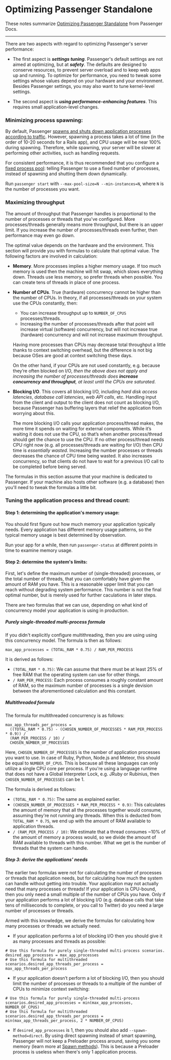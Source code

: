 # Optimizing Passenger Standalone

These notes summarize [Optimizing Passenger Standalone](https://www.phusionpassenger.com/library/config/standalone/optimization/) from Passenger Docs. 

---

There are two aspects with regard to optimizing Passenger's server performance:

-   The first aspect is **_settings tuning_**. Passenger's default settings are not aimed at optimizing, but at **_safety_**. The defaults are designed to conserve resources, to prevent server overload and to keep web apps up and running. To optimize for performance, you need to tweak some settings whose values depend on your hardware and your environment.    
    Besides Passenger settings, you may also want to tune kernel-level settings.
    
-   The second aspect is **_using performance-enhancing features_**. This requires small application-level changes.

### Minimizing process spawning:
By default, Passenger [spawns and shuts down application processes according to traffic](https://www.phusionpassenger.com/library/config/standalone/dynamic_scaling_vs_fixed_app_processes/). 
However, spawning a process takes a lot of time (in the order of 10-20 seconds for a Rails app), and CPU usage will be near 100% during spawning. Therefore, while spawning, your server will be slower at performing other activities, such as handling requests.

For consistent performance, it is thus recommended that you configure a [fixed process pool](https://www.phusionpassenger.com/library/config/standalone/dynamic_scaling_vs_fixed_app_processes/?a=fixed): telling Passenger to use a fixed number of processes, instead of spawning and shutting them down dynamically.

Run `passenger start` with `--max-pool-size=N --min-instances=N`, where `N` is the number of processes you want.


### Maximizing throughput

The amount of throughput that Passenger handles is proportional to the number of processes or threads that you've configured. More processes/threads generally means more throughput, but there is an upper limit. If you increase the number of processes/threads even further, then performance may even go down.

The optimal value depends on the hardware and the environment. This section will provide you with formulas to calculate that optimal value. The following factors are involved in calculation:

-   **Memory**. More processes implies a higher memory usage. If too much memory is used then the machine will hit swap, which slows everything down. Threads use less memory, so prefer threads when possible. You can create tens of threads in place of one process.
-   **Number of CPUs**. True (hardware) concurrency cannot be higher than the number of CPUs. In theory, if all processes/threads on your system use the CPUs constantly, then:
    
    -   You can increase throughput up to `NUMBER_OF_CPUS` processes/threads.
    -   Increasing the number of processes/threads after that point will increase virtual (software) concurrency, but will not increase true (hardware) concurrency and will not increase maximum throughput.
    
    Having more processes than CPUs may decrease total throughput a little thanks to context switching overhead, but the difference is not big because OSes are good at context switching these days.
    
    On the other hand, if your CPUs are not used constantly, e.g. because they’re often blocked on I/O, *then the above does not apply and increasing the number of processes/threads does **increase concurrency and throughput**, at least until the CPUs are saturated*.
    
-   **Blocking I/O**. This covers all blocking I/O, including *hard disk access* *latencies*, *database call latencies*, *web API calls*, etc. Handling input from the client and output to the client does not count as blocking I/O, because Passenger has buffering layers that relief the application from worrying about this.
    
    The more blocking I/O calls your application process/thread makes, the more time it spends on waiting for external components. While it’s waiting it does not use the CPU, so that’s when another process/thread should get the chance to use the CPU. If no other process/thread needs CPU right now (e.g. all processes/threads are waiting for I/O) then CPU time is *essentially wasted*. Increasing the number processes or threads decreases the chance of CPU time being wasted. It also increases concurrency, so that clients do not have to wait for a previous I/O call to be completed before being served.
    
The formulas in this section assume that your machine is dedicated to Passenger. If your machine also hosts other software (e.g. a database) then you'll need to tweak the formulas a little bit.

### Tuning the application process and thread count:

#### Step 1: determining the application's memory usage:
You should first figure out how much memory your application typically needs. Every application has different memory usage patterns, so the typical memory usage is best determined by observation.

Run your app for a while, then run `passenger-status` at different points in time to examine memory usage. 

#### Step 2: determine the system's limits:
First, let's define the maximum number of (single-threaded) processes, or the total number of threads, that you can comfortably have given the amount of RAM you have. This is a reasonable upper limit that you can reach without degrading system performance. This number is not the final optimal number, but is merely used for further caculations in later steps.

There are two formulas that we can use, depending on what kind of concurrency model your application is using in production.

##### Purely single-threaded multi-process formula

If you didn't explicitly configure multithreading, then you are using using this concurrency model.
The formula is then as follows:
```
max_app_processes = (TOTAL_RAM * 0.75) / RAM_PER_PROCESS
```

It is derived as follows:

-   `(TOTAL_RAM * 0.75)`: We can assume that there must be at least 25% of free RAM that the operating system can use for other things.
-   `/ RAM_PER_PROCESS`: Each process consumes a roughly constant amount of RAM, so the maximum number of processes is a single devision between the aforementioned calculation and this constant.

##### Multithreaded formula

The formula for multithreaded concurrency is as follows:

```
max_app_threads_per_process =
  ((TOTAL_RAM * 0.75) - (CHOSEN_NUMBER_OF_PROCESSES * RAM_PER_PROCESS * 0.9)) /
  (RAM_PER_PROCESS / 10) /
  CHOSEN_NUMBER_OF_PROCESSES

```

Here, `CHOSEN_NUMBER_OF_PROCESSES` is the number of application processes you want to use. In case of Ruby, Python, Node.js and Meteor, this should be equal to `NUMBER_OF_CPUS`. This is because all these languages can only utilize a single CPU core per process. If you're using a language runtime that does not have a Global Interpreter Lock, e.g. JRuby or Rubinius, then `CHOSEN_NUMBER_OF_PROCESSES` can be 1.

The formula is derived as follows:

-   `(TOTAL_RAM * 0.75)`: The same as explained earlier.
-   `(CHOSEN_NUMBER_OF_PROCESSES * RAM_PER_PROCESS * 0.9)`: This calculates the amount of memory that all the processes together would consume, assuming they're not running any threads. When this is deducted from `TOTAL_RAM * 0.75`, we end up with the amount of RAM available to application threads.
-   `/ (RAM_PER_PROCESS / 10)`: We estimate that a thread consumes ~10% of the amount of memory a process would, so we divide the amount of RAM available to threads with this number. What we get is the number of threads that the system can handle.

##### Step 3: derive the applications' needs

The earlier two formulas were not for calculating the number of processes or threads that application needs, but for calculating how much the system can handle without getting into trouble. Your application may not actually need that many processes or threads! If your application is CPU-bound, then you only need a small multiple of the number of CPUs you have. Only if your application performs a lot of blocking I/O (e.g. database calls that take tens of milliseconds to complete, or you call to Twitter) do you need a large number of processes or threads.

Armed with this knowledge, we derive the formulas for calculating how many processes or threads we actually need.

-   If your application performs a lot of blocking I/O then you should give it as many processes and threads as possible:

```
# Use this formula for purely single-threaded multi-process scenarios.  
desired_app_processes = max_app_processes
# Use this formula for multithreaded 
scenarios.desired_app_threads_per_process = max_app_threads_per_process
```
    
-   If your application doesn’t perform a lot of blocking I/O, then you should limit the number of processes or threads to a multiple of the number of CPUs to minimize context switching:
```
# Use this formula for purely single-threaded multi-process 
scenarios.desired_app_processes = min(max_app_processes, NUMBER_OF_CPUS)
# Use this formula for multithreaded 
scenarios.desired_app_threads_per_process = min(max_app_threads_per_process, 2 * NUMBER_OF_CPUS)
```
-   If `desired_app_processes` is 1, then you should also add `--spawn-method=direct`. By using direct spawning instead of smart spawning, Passenger will not keep a Preloader process around, saving you some memory (learn more at [Spawn methods](https://www.phusionpassenger.com/library/indepth/spawn_methods/)). This is because a Preloader process is useless when there's only 1 application process.
    



<!--stackedit_data:
eyJoaXN0b3J5IjpbMTExMjIwMTg4NSwxMzU3MTA1MzgwLDEwMD
YzNjEzMTQsMTUwNDM0ODUxN119
-->